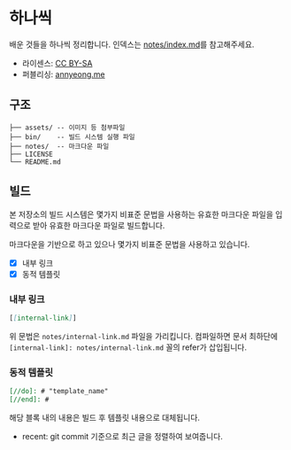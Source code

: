 # 하나씩

배운 것들을 하나씩 정리합니다. 인덱스는 [notes/index.md](notes/index.md)를
참고해주세요.

- 라이센스: [CC BY-SA](LICENSE)
- 퍼블리싱: [annyeong.me](https://annyeong.me)

## 구조

```
├── assets/ -- 이미지 등 첨부파일
├── bin/    -- 빌드 시스템 실행 파일
├── notes/  -- 마크다운 파일
├── LICENSE
└── README.md
```

## 빌드

본 저장소의 빌드 시스템은 몇가지 비표준 문법을 사용하는 유효한 마크다운 파일을
입력으로 받아 유효한 마크다운 파일로 빌드합니다.

마크다운을 기반으로 하고 있으나 몇가지 비표준 문법을 사용하고 있습니다.

- [x] 내부 링크
- [x] 동적 템플릿

### 내부 링크

```md
[[internal-link]]
```

위 문법은 `notes/internal-link.md` 파일을 가리킵니다. 컴파일하면 문서 최하단에
`[internal-link]: notes/internal-link.md` 꼴의 refer가 삽입됩니다.

### 동적 템플릿

```md
[//do]: # "template_name"
[//end]: #
```

해당 블록 내의 내용은 빌드 후 템플릿 내용으로 대체됩니다.

- recent: git commit 기준으로 최근 글을 정렬하여 보여줍니다.
